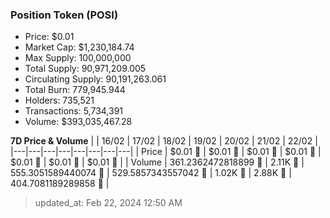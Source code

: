 
  ### Position Token (POSI)
  - Price: $0.01
  - Market Cap: $1,230,184.74
  - Max Supply: 100,000,000
  - Total Supply: 90,971,209.005
  - Circulating Supply: 90,191,263.061
  - Total Burn: 779,945.944
  - Holders: 735,521
  - Transactions: 5,734,391
  - Volume: $393,035,467.28

  **7D Price & Volume**
  | | 16&#x2F;02 | 17&#x2F;02 | 18&#x2F;02 | 19&#x2F;02 | 20&#x2F;02 | 21&#x2F;02 | 22&#x2F;02 |
  |---|---|---|---|---|---|---|---|
  | Price | $0.01 🚀 | $0.01 🔻 | $0.01 🔻 | $0.01 🔻 | $0.01 🚀 | $0.01 🚀 | $0.01 🚀 |
  | Volume | 361.2362472818899 🔻 | 2.11K 🚀 | 555.3051589440074 🔻 | 529.5857343557042 🔻 | 1.02K 🚀 | 2.88K 🚀 | 404.7081189289858 🔻 |

  > updated_at: Feb 22, 2024 12:50 AM
